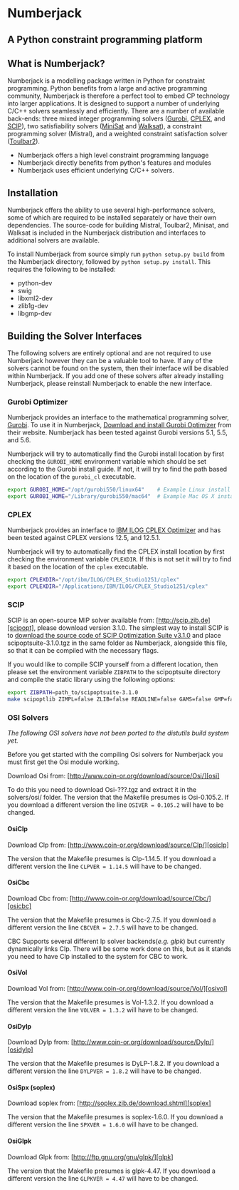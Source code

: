 # Numberjack
## A Python constraint programming platform

## What is Numberjack?

Numberjack is a modelling package written in Python for constraint programming.
Python benefits from a large and active programming community, Numberjack is
therefore a perfect tool to embed CP technology into larger applications. It is
designed to support a number of underlying C/C++ solvers seamlessly and
efficiently. There are a number of available back-ends: three mixed integer
programming solvers ([Gurobi][gurobiopt], [CPLEX][cplex], and [SCIP][scipopt]),
two satisfiability solvers ([MiniSat][minisat] and [Walksat][walksat]), a
constraint programming solver (Mistral), and a weighted constraint satisfaction
solver ([Toulbar2][toulbar2]).

* Numberjack offers a high level constraint programming language
* Numberjack directly benefits from python's features and modules
* Numberjack uses efficient underlying C/C++ solvers.

## Installation

Numberjack offers the ability to use several high-performance solvers, some of
which are required to be installed separately or have their own dependencies.
The source-code for building Mistral, Toulbar2, Minisat, and Walksat is included
in the Numberjack distribution and interfaces to additional solvers are
available.

To install Numberjack from source simply run `python setup.py build` from the
Numberjack directory, followed by `python setup.py install`. This requires the
following to be installed:

* python-dev
* swig
* libxml2-dev
* zlib1g-dev 
* libgmp-dev

[minisat]: http://minisat.se
[walksat]: http://www.cs.rochester.edu/u/kautz/walksat/
[toulbar2]: https://mulcyber.toulouse.inra.fr/projects/toulbar2/


## Building the Solver Interfaces

The following solvers are entirely optional and are not required to use
Numberjack however they can be a valuable tool to have. If any of the solvers
cannot be found on the system, then their interface will be disabled within
Numberjack. If you add one of these solvers after already installing Numberjack,
please reinstall Numberjack to enable the new interface.


### Gurobi Optimizer

Numberjack provides an interface to the mathematical programming solver,
[Gurobi][gurobiopt]. To use it in Numberjack, [Download and install Gurobi
Optimizer][gurobiopt] from their website. Numberjack has been tested against
Gurobi versions 5.1, 5.5, and 5.6.

Numberjack will try to automatically find the Gurobi install location by first
checking the `GUROBI_HOME` environment variable which should be set according to
the Gurobi install guide. If not, it will try to find the path based on the
location of the `gurobi_cl` executable.

```bash
export GUROBI_HOME="/opt/gurobi550/linux64"    # Example Linux install dir
export GUROBI_HOME="/Library/gurobi550/mac64"  # Example Mac OS X install dir
```

[gurobiopt]: http://www.gurobi.com/download/gurobi-optimizer
[gurobiqs]: http://www.gurobi.com/documentation/current/quick-start-guide/


### CPLEX

Numberjack provides an interface to [IBM ILOG CPLEX Optimizer][cplex] and has
been tested against CPLEX versions 12.5, and 12.5.1.

Numberjack will try to automatically find the CPLEX install location by first
checking the environment variable `CPLEXDIR`. If this is not set it will try to
find it based on the location of the `cplex` executable.

```bash
export CPLEXDIR="/opt/ibm/ILOG/CPLEX_Studio1251/cplex"
export CPLEXDIR="/Applications/IBM/ILOG/CPLEX_Studio1251/cplex"
```

[cplex]: http://www.ibm.com/software/commerce/optimization/cplex-optimizer/


### SCIP

SCIP is an open-source MIP solver available from: [http://scip.zib.de][scipopt],
please download version 3.1.0. The simplest way to install SCIP is to [download
the source code of SCIP Optimization Suite v3.1.0][scipoptdl] and place
scipoptsuite-3.1.0.tgz in the same folder as Numberjack, alongside this file, so
that it can be compiled with the necessary flags.

If you would like to compile SCIP yourself from a different location, then
please set the environment variable `ZIBPATH` to the scipoptsuite directory and
compile the static library using the following options:

```bash
export ZIBPATH=path_to/scipoptsuite-3.1.0
make scipoptlib ZIMPL=false ZLIB=false READLINE=false GAMS=false GMP=false LEGACY=true SPX_LEGACY=true
```

[scipopt]: http://scip.zib.de
[scipoptdl]: http://scip.zib.de/download.php?fname=scipoptsuite-3.1.0.tgz


### OSI Solvers
_The following OSI solvers have not been ported to the distutils build system yet._

Before you get started with the compiling Osi solvers for Numberjack you must first get the Osi module working.

Download Osi from: [http://www.coin-or.org/download/source/Osi/][osi]

To do this you need to download Osi-???.tgz and extract it in the solvers/osi/ folder.
The version that the Makefile presumes is Osi-0.105.2. If you download a different version the line `OSIVER = 0.105.2` will have to be changed.

#### OsiClp
Download Clp from: [http://www.coin-or.org/download/source/Clp/][osiclp]

The version that the Makefile presumes is Clp-1.14.5. If you download a different version the line `CLPVER = 1.14.5` will have to be changed.

#### OsiCbc
Download Cbc from: [http://www.coin-or.org/download/source/Cbc/][osicbc]

The version that the Makefile presumes is Cbc-2.7.5. If you download a different version the line `CBCVER = 2.7.5` will have to be changed.

CBC Supports several different lp solver backends(_e.g. glpk_) but currently dynamically links Clp.
There will be some work done on this, but as it stands you need to have Clp installed to the system for CBC to work.

#### OsiVol
Download Vol from: [http://www.coin-or.org/download/source/Vol/][osivol]

The version that the Makefile presumes is Vol-1.3.2. If you download a different version the line `VOLVER = 1.3.2` will have to be changed.

#### OsiDylp
Download Dylp from: [http://www.coin-or.org/download/source/Dylp/][osidylp]

The version that the Makefile presumes is DyLP-1.8.2. If you download a different version the line `DYLPVER = 1.8.2` will have to be changed.

#### OsiSpx (soplex)
Download soplex from: [http://soplex.zib.de/download.shtml][soplex]

The version that the Makefile presumes is soplex-1.6.0. If you download a different version the line `SPXVER = 1.6.0` will have to be changed.

#### OsiGlpk
Download Glpk from: [http://ftp.gnu.org/gnu/glpk/][glpk]

The version that the Makefile presumes is glpk-4.47. If you download a different version the line `GLPKVER = 4.47` will have to be changed.

[njhome]: http://numberjack.ucc.ie
[osi]: http://www.coin-or.org/download/source/Osi/
[osiclp]: http://www.coin-or.org/download/source/Clp/
[osicbc]: http://www.coin-or.org/download/source/Cbc/
[osivol]: http://www.coin-or.org/download/source/Vol/
[osidylp]: http://www.coin-or.org/download/source/DyLP/
[soplex]: http://soplex.zib.de/download.shtml
[glpk]: http://ftp.gnu.org/gnu/glpk/
